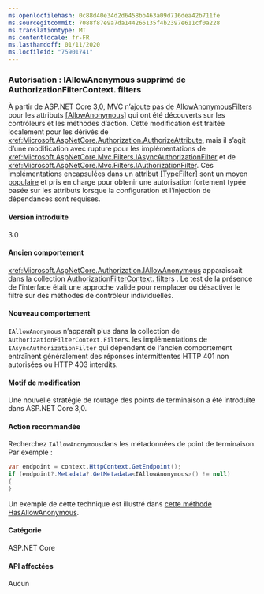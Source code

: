 ```yaml
---
ms.openlocfilehash: 0c88d40e34d2d6458bb463a09d716dea42b711fe
ms.sourcegitcommit: 7088f87e9a7da144266135f4b2397e611cf0a228
ms.translationtype: MT
ms.contentlocale: fr-FR
ms.lasthandoff: 01/11/2020
ms.locfileid: "75901741"
---
```

### <a name="authorization-iallowanonymous-removed-from-authorizationfiltercontextfilters"></a>Autorisation : IAllowAnonymous supprimé de AuthorizationFilterContext. filters

À partir de ASP.NET Core 3,0, MVC n’ajoute pas de [AllowAnonymousFilters](xref:Microsoft.AspNetCore.Mvc.Authorization.AllowAnonymousFilter) pour les attributs [[AllowAnonymous]](xref:Microsoft.AspNetCore.Authorization.AllowAnonymousAttribute) qui ont été découverts sur les contrôleurs et les méthodes d’action. Cette modification est traitée localement pour les dérivés de <xref:Microsoft.AspNetCore.Authorization.AuthorizeAttribute>, mais il s’agit d’une modification avec rupture pour les implémentations de <xref:Microsoft.AspNetCore.Mvc.Filters.IAsyncAuthorizationFilter> et de <xref:Microsoft.AspNetCore.Mvc.Filters.IAuthorizationFilter>. Ces implémentations encapsulées dans un attribut [[TypeFilter]](xref:Microsoft.AspNetCore.Mvc.TypeFilterAttribute) sont un moyen [populaire](https://stackoverflow.com/a/41348219/608220) et pris en charge pour obtenir une autorisation fortement typée basée sur les attributs lorsque la configuration et l’injection de dépendances sont requises.

#### <a name="version-introduced"></a>Version introduite

3.0

#### <a name="old-behavior"></a>Ancien comportement

<xref:Microsoft.AspNetCore.Authorization.IAllowAnonymous> apparaissait dans la collection [AuthorizationFilterContext. filters](xref:Microsoft.AspNetCore.Mvc.Filters.FilterContext.Filters%2A) . Le test de la présence de l’interface était une approche valide pour remplacer ou désactiver le filtre sur des méthodes de contrôleur individuelles.

#### <a name="new-behavior"></a>Nouveau comportement

`IAllowAnonymous` n’apparaît plus dans la collection de `AuthorizationFilterContext.Filters`. les implémentations de `IAsyncAuthorizationFilter` qui dépendent de l’ancien comportement entraînent généralement des réponses intermittentes HTTP 401 non autorisées ou HTTP 403 interdits.

#### <a name="reason-for-change"></a>Motif de modification

Une nouvelle stratégie de routage des points de terminaison a été introduite dans ASP.NET Core 3,0.

#### <a name="recommended-action"></a>Action recommandée

Recherchez `IAllowAnonymous`dans les métadonnées de point de terminaison. Par exemple :

```csharp
var endpoint = context.HttpContext.GetEndpoint();
if (endpoint?.Metadata?.GetMetadata<IAllowAnonymous>() != null)
{
}
```

Un exemple de cette technique est illustré dans [cette méthode HasAllowAnonymous](https://github.com/dotnet/aspnetcore/blob/bd65275148abc9b07a3b59797a88d485341152bf/src/Mvc/Mvc.Core/src/Authorization/AuthorizeFilter.cs#L236).

#### <a name="category"></a>Catégorie

ASP.NET Core

#### <a name="affected-apis"></a>API affectées

Aucun

<!--

#### Affected APIs

Not detectable via API analysis

-->
